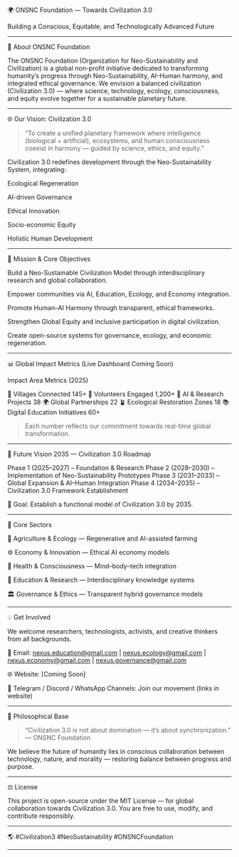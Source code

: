 
🌍 ONSNC Foundation — Towards Civilization 3.0

Building a Conscious, Equitable, and Technologically Advanced Future


---

🧭 About ONSNC Foundation

The ONSNC Foundation (Organization for Neo-Sustainability and Civilization) is a global non-profit initiative dedicated to transforming humanity’s progress through Neo-Sustainability, AI–Human harmony, and integrated ethical governance.
We envision a balanced civilization (Civilization 3.0) — where science, technology, ecology, consciousness, and equity evolve together for a sustainable planetary future.


---

🌐 Our Vision: Civilization 3.0

> “To create a unified planetary framework where intelligence (biological + artificial), ecosystems, and human consciousness coexist in harmony — guided by science, ethics, and equity.”



Civilization 3.0 redefines development through the Neo-Sustainability System, integrating:

Ecological Regeneration

AI-driven Governance

Ethical Innovation

Socio-economic Equity

Holistic Human Development



---

🎯 Mission & Core Objectives

Build a Neo-Sustainable Civilization Model through interdisciplinary research and global collaboration.

Empower communities via AI, Education, Ecology, and Economy integration.

Promote Human–AI Harmony through transparent, ethical frameworks.

Strengthen Global Equity and inclusive participation in digital civilization.

Create open-source systems for governance, ecology, and economic regeneration.



---

📊 Global Impact Metrics (Live Dashboard Coming Soon)

Impact Area	Metrics (2025)

🌱 Villages Connected	145+
🤝 Volunteers Engaged	1,200+
🧠 AI & Research Projects	38
🌍 Global Partnerships	22
🪴 Ecological Restoration Zones	18
📚 Digital Education Initiatives	60+


> Each number reflects our commitment towards real-time global transformation.




---

🚀 Future Vision 2035 — Civilization 3.0 Roadmap

Phase 1 (2025–2027) – Foundation & Research
Phase 2 (2028–2030) – Implementation of Neo-Sustainability Prototypes
Phase 3 (2031–2033) – Global Expansion & AI–Human Integration
Phase 4 (2034–2035) – Civilization 3.0 Framework Establishment

🎯 Goal: Establish a functional model of Civilization 3.0 by 2035.


---

🧩 Core Sectors

🌾 Agriculture & Ecology — Regenerative and AI-assisted farming

⚙️ Economy & Innovation — Ethical AI economy models

🧬 Health & Consciousness — Mind–body–tech integration

🧠 Education & Research — Interdisciplinary knowledge systems

🏛️ Governance & Ethics — Transparent hybrid governance models



---

💡 Get Involved

We welcome researchers, technologists, activists, and creative thinkers from all backgrounds.

📧 Email: nexus.education@gmail.com | nexus.ecology@gmail.com | nexus.economy@gmail.com | nexus.governance@gmail.com

🌐 Website: [Coming Soon]

💬 Telegram / Discord / WhatsApp Channels: Join our movement (links in website)



---

🧠 Philosophical Base

> “Civilization 3.0 is not about domination — it’s about synchronization.”
— ONSNC Foundation



We believe the future of humanity lies in conscious collaboration between technology, nature, and morality — restoring balance between progress and purpose.


---

⚖️ License

This project is open-source under the MIT License — for global collaboration towards Civilization 3.0.
You are free to use, modify, and contribute responsibly.


---

🌎 #Civilization3 #NeoSustainability #ONSNCFoundation


---
